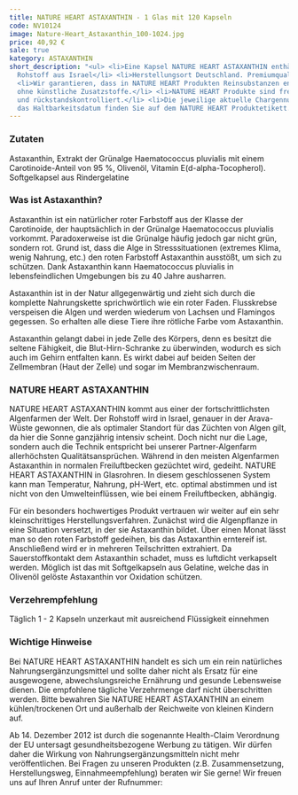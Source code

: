 ```yaml
---
title: NATURE HEART ASTAXANTHIN - 1 Glas mit 120 Kapseln
code: NV10124
image: Nature-Heart_Astaxanthin_100-1024.jpg
price: 40,92 €
sale: true
kategory: ASTAXANTHIN
short_description: "<ul> <li>Eine Kapsel NATURE HEART ASTAXANTHIN enthält 4 mg Astaxanthin,
  Rohstoff aus Israel</li> <li>Herstellungsort Deutschland. Premiumqualität!</li>
  <li>Wir garantieren, dass in NATURE HEART Produkten Reinsubstanzen enthalten sind
  ohne künstliche Zusatzstoffe.</li> <li>NATURE HEART Produkte sind frei von Magnesiumstearat
  und rückstandskontrolliert.</li> <li>Die jeweilige aktuelle Chargennummer sowie
  das Haltbarkeitsdatum finden Sie auf dem NATURE HEART Produktetikett.</li> </ul>"
---
```


<h3>Zutaten</h3>
<p>
  Astaxanthin, Extrakt der Grünalge Haematococcus pluvialis mit einem Carotinoide-Anteil von 95 %, Olivenöl, Vitamin E(d-alpha-Tocopherol). Softgelkapsel aus Rindergelatine
</p>

<h3>Was ist Astaxanthin?</h3>
<p>
  Astaxanthin ist ein natürlicher roter Farbstoff aus der Klasse der Carotinoide, der hauptsächlich in der Grünalge Haematococcus pluvialis vorkommt. Paradoxerweise ist die Grünalge häufig jedoch gar nicht grün, sondern rot. Grund ist, dass die Alge in Stresssituationen (extremes Klima, wenig Nahrung, etc.) den roten Farbstoff Astaxanthin ausstößt, um sich zu schützen. Dank Astaxanthin kann Haematococcus pluvialis in lebensfeindlichen Umgebungen bis zu 40 Jahre ausharren.
</p>
  Astaxanthin ist in der Natur allgegenwärtig und zieht sich durch die komplette Nahrungskette sprichwörtlich wie ein roter Faden. Flusskrebse verspeisen die Algen und werden wiederum von Lachsen und Flamingos gegessen. So erhalten alle diese Tiere ihre rötliche Farbe vom Astaxanthin.
<p>
  Astaxanthin gelangt dabei in jede Zelle des Körpers, denn es besitzt die seltene Fähigkeit, die Blut-Hirn-Schranke zu überwinden, wodurch es sich auch im Gehirn entfalten kann. Es wirkt dabei auf beiden Seiten der Zellmembran (Haut der Zelle) und sogar im Membranzwischenraum.
</p>

<h3>NATURE HEART ASTAXANTHIN</h3>
<p>
  NATURE HEART ASTAXANTHIN kommt aus einer der fortschrittlichsten Algenfarmen der Welt. Der Rohstoff wird in Israel, genauer in der Arava-Wüste gewonnen, die als optimaler Standort für das Züchten von Algen gilt, da hier die Sonne ganzjährig intensiv scheint. Doch nicht nur die Lage, sondern auch die Technik entspricht bei unserer Partner-Algenfarm allerhöchsten Qualitätsansprüchen. Während in den meisten Algenfarmen Astaxanthin in normalen Freiluftbecken gezüchtet wird, gedeiht. NATURE HEART ASTAXANTHIN in Glasrohren. In diesem geschlossenen System kann man Temperatur, Nahrung, pH-Wert, etc. optimal abstimmen und ist nicht von den Umwelteinflüssen, wie bei einem Freiluftbecken, abhängig.
</p>
<p>
  Für ein besonders hochwertiges Produkt vertrauen wir weiter auf ein sehr kleinschrittiges Herstellungsverfahren. Zunächst wird die Algenpflanze in eine Situation versetzt, in der sie Astaxanthin bildet. Über einen Monat lässt man so den roten Farbstoff gedeihen, bis das Astaxanthin erntereif ist. Anschließend wird er in mehreren Teilschritten extrahiert. Da Sauerstoffkontakt dem Astaxanthin schadet, muss es luftdicht verkapselt werden. Möglich ist das mit Softgelkapseln aus Gelatine, welche das in Olivenöl gelöste Astaxanthin vor Oxidation schützen.
</p>

<h3>Verzehrempfehlung</h3>
<p>
  Täglich 1 - 2 Kapseln unzerkaut mit ausreichend Flüssigkeit einnehmen
</p>

<h3>Wichtige Hinweise</h3>
<p>
  Bei NATURE HEART ASTAXANTHIN handelt es sich um ein rein natürliches Nahrungsergänzungsmittel und sollte daher nicht als Ersatz für eine ausgewogene, abwechslungsreiche Ernährung und gesunde Lebensweise dienen. Die empfohlene tägliche Verzehrmenge darf nicht überschritten werden. Bitte bewahren Sie NATURE HEART ASTAXANTHIN an einem kühlen/trockenen Ort und außerhalb der Reichweite von kleinen Kindern auf.
</p>
<p>
  Ab 14. Dezember 2012 ist durch die sogenannte Health-Claim Verordnung der EU untersagt gesundheitsbezogene Werbung zu tätigen. Wir dürfen daher die Wirkung von Nahrungsergänzungsmitteln nicht mehr veröffentlichen. Bei Fragen zu unseren Produkten (z.B. Zusammensetzung, Herstellungsweg, Einnahmeempfehlung) beraten wir Sie gerne! Wir freuen uns auf Ihren Anruf unter der Rufnummer:
</p>
